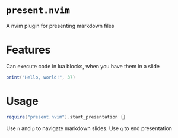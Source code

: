 # `present.nvim`

A nvim plugin for presenting markdown files

# Features

Can execute code in lua blocks, when you have them in a slide

```lua
print("Hello, world!", 37)
```

# Usage

```lua
require("present.nvim").start_presentation {}
```

Use `n` and `p` to navigate markdown slides. Use `q` to end presentation


